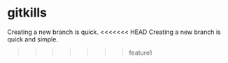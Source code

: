 # gitkills
Creating a new branch is quick.
<<<<<<< HEAD
Creating a new branch is quick and simple.

>>>>>>> feature1
